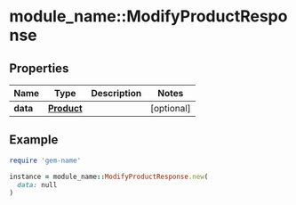 # module_name::ModifyProductResponse

## Properties

| Name | Type | Description | Notes |
| ---- | ---- | ----------- | ----- |
| **data** | [**Product**](Product.md) |  | [optional] |

## Example

```ruby
require 'gem-name'

instance = module_name::ModifyProductResponse.new(
  data: null
)
```

